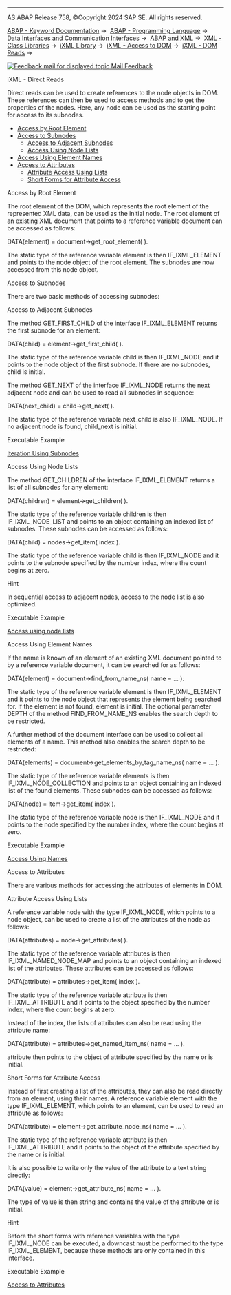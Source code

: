   

* * *

AS ABAP Release 758, ©Copyright 2024 SAP SE. All rights reserved.

[ABAP - Keyword Documentation](javascript:call_link\('abenabap.htm'\)) →  [ABAP - Programming Language](javascript:call_link\('abenabap_reference.htm'\)) →  [Data Interfaces and Communication Interfaces](javascript:call_link\('abenabap_data_communication.htm'\)) →  [ABAP and XML](javascript:call_link\('abenabap_xml.htm'\)) →  [XML - Class Libraries](javascript:call_link\('abenabap_xml_libs.htm'\)) →  [iXML Library](javascript:call_link\('abenabap_ixml_lib.htm'\)) →  [iXML - Access to DOM](javascript:call_link\('abenabap_ixml_lib_dom_access.htm'\)) →  [iXML - DOM Reads](javascript:call_link\('abenabap_ixml_lib_dom_access_read.htm'\)) → 

 [![](Mail.gif?object=Mail.gif "Feedback mail for displayed topic") Mail Feedback](mailto:f1_help@sap.com?subject=Feedback%20on%20ABAP%20Documentation&body=Document:%20iXML%20-%20Direct%20Reads%2C%20ABENABAP_IXML_LIB_DOM_DIRECT_READ%2C%20758%0D%0A%0D%0AError:%0D%0A%0D%0A%0D%0A%0D%0ASuggestion%20for%20improvement:)

iXML - Direct Reads

Direct reads can be used to create references to the node objects in DOM. These references can then be used to access methods and to get the properties of the nodes. Here, any node can be used as the starting point for access to its subnodes.

-   [Access by Root Element](#@@ITOC@@ABENABAP_IXML_LIB_DOM_DIRECT_READ_1)
-   [Access to Subnodes](#@@ITOC@@ABENABAP_IXML_LIB_DOM_DIRECT_READ_2)
    -   [Access to Adjacent Subnodes](#@@ITOC@@ABENABAP_IXML_LIB_DOM_DIRECT_READ_3)
    -   [Access Using Node Lists](#@@ITOC@@ABENABAP_IXML_LIB_DOM_DIRECT_READ_4)
-   [Access Using Element Names](#@@ITOC@@ABENABAP_IXML_LIB_DOM_DIRECT_READ_5)
-   [Access to Attributes](#@@ITOC@@ABENABAP_IXML_LIB_DOM_DIRECT_READ_6)
    -   [Attribute Access Using Lists](#@@ITOC@@ABENABAP_IXML_LIB_DOM_DIRECT_READ_7)
    -   [Short Forms for Attribute Access](#@@ITOC@@ABENABAP_IXML_LIB_DOM_DIRECT_READ_8)

Access by Root Element   

The root element of the DOM, which represents the root element of the represented XML data, can be used as the initial node. The root element of an existing XML document that points to a reference variable document can be accessed as follows:

DATA(element) = document->get\_root\_element( ).

The static type of the reference variable element is then IF\_IXML\_ELEMENT and points to the node object of the root element. The subnodes are now accessed from this node object.

Access to Subnodes   

There are two basic methods of accessing subnodes:

Access to Adjacent Subnodes   

The method GET\_FIRST\_CHILD of the interface IF\_IXML\_ELEMENT returns the first subnode for an element:

DATA(child) = element->get\_first\_child( ).

The static type of the reference variable child is then IF\_IXML\_NODE and it points to the node object of the first subnode. If there are no subnodes, child is initial.

The method GET\_NEXT of the interface IF\_IXML\_NODE returns the next adjacent node and can be used to read all subnodes in sequence:

DATA(next\_child) = child->get\_next( ).

The static type of the reference variable next\_child is also IF\_IXML\_NODE. If no adjacent node is found, child\_next is initial.

Executable Example

[Iteration Using Subnodes](javascript:call_link\('abenixml_child_nodes_abexa.htm'\))

Access Using Node Lists   

The method GET\_CHILDREN of the interface IF\_IXML\_ELEMENT returns a list of all subnodes for any element:

DATA(children) = element->get\_children( ).

The static type of the reference variable children is then IF\_IXML\_NODE\_LIST and points to an object containing an indexed list of subnodes. These subnodes can be accessed as follows:

DATA(child) = nodes->get\_item( index ).

The static type of the reference variable child is then IF\_IXML\_NODE and it points to the subnode specified by the number index, where the count begins at zero.

Hint

In sequential access to adjacent nodes, access to the node list is also optimized.

Executable Example

[Access using node lists](javascript:call_link\('abenixml_node_list_abexa.htm'\))

Access Using Element Names   

If the name is known of an element of an existing XML document pointed to by a reference variable document, it can be searched for as follows:

DATA(element) = document->find\_from\_name\_ns( name = ... ).

The static type of the reference variable element is then IF\_IXML\_ELEMENT and it points to the node object that represents the element being searched for. If the element is not found, element is initial. The optional parameter DEPTH of the method FIND\_FROM\_NAME\_NS enables the search depth to be restricted.

A further method of the document interface can be used to collect all elements of a name. This method also enables the search depth to be restricted:

DATA(elements) = document->get\_elements\_by\_tag\_name\_ns( name = ... ).

The static type of the reference variable elements is then IF\_IXML\_NODE\_COLLECTION and points to an object containing an indexed list of the found elements. These subnodes can be accessed as follows:

DATA(node) = item->get\_item( index ).

The static type of the reference variable node is then IF\_IXML\_NODE and it points to the node specified by the number index, where the count begins at zero.

Executable Example

[Access Using Names](javascript:call_link\('abenixml_node_names_abexa.htm'\))

Access to Attributes   

There are various methods for accessing the attributes of elements in DOM.

Attribute Access Using Lists   

A reference variable node with the type IF\_IXML\_NODE, which points to a node object, can be used to create a list of the attributes of the node as follows:

DATA(attributes) = node->get\_attributes( ).

The static type of the reference variable attributes is then IF\_IXML\_NAMED\_NODE\_MAP and points to an object containing an indexed list of the attributes. These attributes can be accessed as follows:

DATA(attribute) = attributes->get\_item( index ).

The static type of the reference variable attribute is then IF\_IXML\_ATTRIBUTE and it points to the object specified by the number index, where the count begins at zero.

Instead of the index, the lists of attributes can also be read using the attribute name:

DATA(attribute) = attributes->get\_named\_item\_ns( name = ... ).

attribute then points to the object of attribute specified by the name or is initial.

Short Forms for Attribute Access   

Instead of first creating a list of the attributes, they can also be read directly from an element, using their names. A reference variable element with the type IF\_IXML\_ELEMENT, which points to an element, can be used to read an attribute as follows:

DATA(attribute) = element->get\_attribute\_node\_ns( name = ... ).

The static type of the reference variable attribute is then IF\_IXML\_ATTRIBUTE and it points to the object of the attribute specified by the name or is initial.

It is also possible to write only the value of the attribute to a text string directly:

DATA(value) = element->get\_attribute\_ns( name = ... ).

The type of value is then string and contains the value of the attribute or is initial.

Hint

Before the short forms with reference variables with the type IF\_IXML\_NODE can be executed, a downcast must be performed to the type IF\_IXML\_ELEMENT, because these methods are only contained in this interface.

Executable Example

[Access to Attributes](javascript:call_link\('abenixml_attributes_abexa.htm'\))